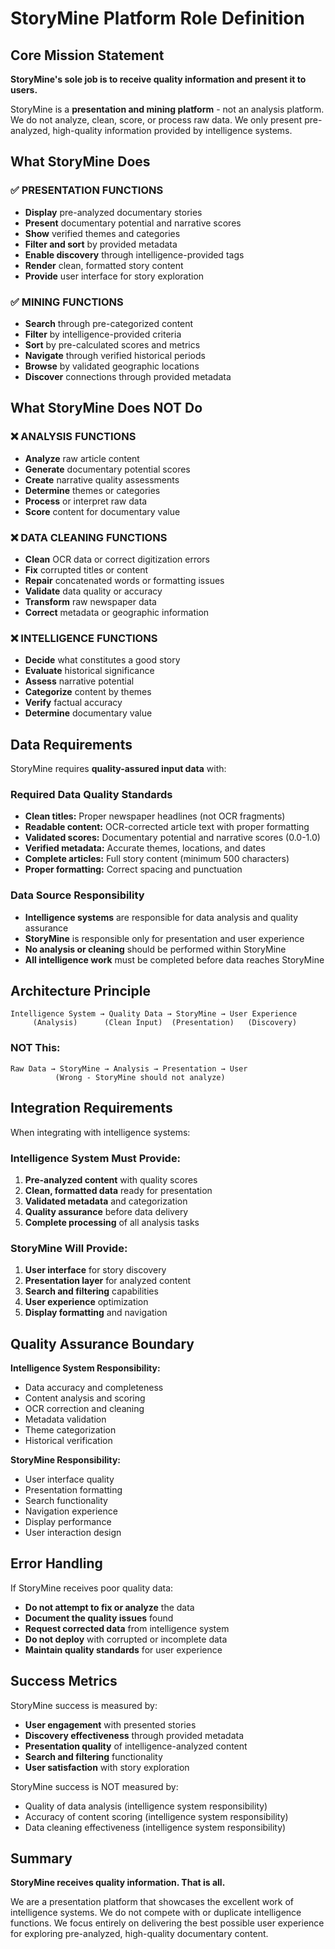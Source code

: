 # StoryMine Platform Role Definition

## Core Mission Statement

**StoryMine's sole job is to receive quality information and present it to users.**

StoryMine is a **presentation and mining platform** - not an analysis platform. We do not analyze, clean, score, or process raw data. We only present pre-analyzed, high-quality information provided by intelligence systems.

## What StoryMine Does

### ✅ PRESENTATION FUNCTIONS
- **Display** pre-analyzed documentary stories
- **Present** documentary potential and narrative scores
- **Show** verified themes and categories
- **Filter and sort** by provided metadata
- **Enable discovery** through intelligence-provided tags
- **Render** clean, formatted story content
- **Provide** user interface for story exploration

### ✅ MINING FUNCTIONS
- **Search** through pre-categorized content
- **Filter** by intelligence-provided criteria
- **Sort** by pre-calculated scores and metrics
- **Navigate** through verified historical periods
- **Browse** by validated geographic locations
- **Discover** connections through provided metadata

## What StoryMine Does NOT Do

### ❌ ANALYSIS FUNCTIONS
- **Analyze** raw article content
- **Generate** documentary potential scores
- **Create** narrative quality assessments
- **Determine** themes or categories
- **Process** or interpret raw data
- **Score** content for documentary value

### ❌ DATA CLEANING FUNCTIONS
- **Clean** OCR data or correct digitization errors
- **Fix** corrupted titles or content
- **Repair** concatenated words or formatting issues
- **Validate** data quality or accuracy
- **Transform** raw newspaper data
- **Correct** metadata or geographic information

### ❌ INTELLIGENCE FUNCTIONS
- **Decide** what constitutes a good story
- **Evaluate** historical significance
- **Assess** narrative potential
- **Categorize** content by themes
- **Verify** factual accuracy
- **Determine** documentary value

## Data Requirements

StoryMine requires **quality-assured input data** with:

### Required Data Quality Standards
- **Clean titles:** Proper newspaper headlines (not OCR fragments)
- **Readable content:** OCR-corrected article text with proper formatting
- **Validated scores:** Documentary potential and narrative scores (0.0-1.0)
- **Verified metadata:** Accurate themes, locations, and dates
- **Complete articles:** Full story content (minimum 500 characters)
- **Proper formatting:** Correct spacing and punctuation

### Data Source Responsibility
- **Intelligence systems** are responsible for data analysis and quality assurance
- **StoryMine** is responsible only for presentation and user experience
- **No analysis or cleaning** should be performed within StoryMine
- **All intelligence work** must be completed before data reaches StoryMine

## Architecture Principle

```
Intelligence System → Quality Data → StoryMine → User Experience
     (Analysis)      (Clean Input)  (Presentation)   (Discovery)
```

### NOT This:
```
Raw Data → StoryMine → Analysis → Presentation → User
          (Wrong - StoryMine should not analyze)
```

## Integration Requirements

When integrating with intelligence systems:

### Intelligence System Must Provide:
1. **Pre-analyzed content** with quality scores
2. **Clean, formatted data** ready for presentation
3. **Validated metadata** and categorization
4. **Quality assurance** before data delivery
5. **Complete processing** of all analysis tasks

### StoryMine Will Provide:
1. **User interface** for story discovery
2. **Presentation layer** for analyzed content
3. **Search and filtering** capabilities
4. **User experience** optimization
5. **Display formatting** and navigation

## Quality Assurance Boundary

**Intelligence System Responsibility:**
- Data accuracy and completeness
- Content analysis and scoring
- OCR correction and cleaning
- Metadata validation
- Theme categorization
- Historical verification

**StoryMine Responsibility:**
- User interface quality
- Presentation formatting
- Search functionality
- Navigation experience
- Display performance
- User interaction design

## Error Handling

If StoryMine receives poor quality data:
- **Do not attempt to fix or analyze** the data
- **Document the quality issues** found
- **Request corrected data** from intelligence system
- **Do not deploy** with corrupted or incomplete data
- **Maintain quality standards** for user experience

## Success Metrics

StoryMine success is measured by:
- **User engagement** with presented stories
- **Discovery effectiveness** through provided metadata
- **Presentation quality** of intelligence-analyzed content
- **Search and filtering** functionality
- **User satisfaction** with story exploration

StoryMine success is NOT measured by:
- Quality of data analysis (intelligence system responsibility)
- Accuracy of content scoring (intelligence system responsibility)
- Data cleaning effectiveness (intelligence system responsibility)

## Summary

**StoryMine receives quality information. That is all.**

We are a presentation platform that showcases the excellent work of intelligence systems. We do not compete with or duplicate intelligence functions. We focus entirely on delivering the best possible user experience for exploring pre-analyzed, high-quality documentary content. 